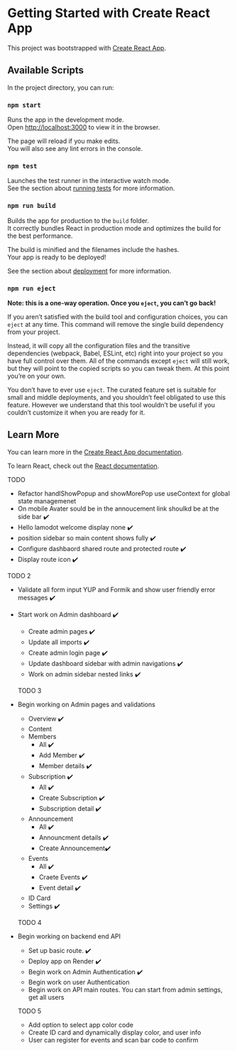 # Getting Started with Create React App

This project was bootstrapped with [Create React App](https://github.com/facebook/create-react-app).

## Available Scripts

In the project directory, you can run:

### `npm start`

Runs the app in the development mode.\
Open [http://localhost:3000](http://localhost:3000) to view it in the browser.

The page will reload if you make edits.\
You will also see any lint errors in the console.

### `npm test`

Launches the test runner in the interactive watch mode.\
See the section about [running tests](https://facebook.github.io/create-react-app/docs/running-tests) for more information.

### `npm run build`

Builds the app for production to the `build` folder.\
It correctly bundles React in production mode and optimizes the build for the best performance.

The build is minified and the filenames include the hashes.\
Your app is ready to be deployed!

See the section about [deployment](https://facebook.github.io/create-react-app/docs/deployment) for more information.

### `npm run eject`

**Note: this is a one-way operation. Once you `eject`, you can’t go back!**

If you aren’t satisfied with the build tool and configuration choices, you can `eject` at any time. This command will remove the single build dependency from your project.

Instead, it will copy all the configuration files and the transitive dependencies (webpack, Babel, ESLint, etc) right into your project so you have full control over them. All of the commands except `eject` will still work, but they will point to the copied scripts so you can tweak them. At this point you’re on your own.

You don’t have to ever use `eject`. The curated feature set is suitable for small and middle deployments, and you shouldn’t feel obligated to use this feature. However we understand that this tool wouldn’t be useful if you couldn’t customize it when you are ready for it.

## Learn More

You can learn more in the [Create React App documentation](https://facebook.github.io/create-react-app/docs/getting-started).

To learn React, check out the [React documentation](https://reactjs.org/).

TODO

- Refactor handlShowPopup and showMorePop use useContext for global state managemenet
- On mobile Avater sould be in the annoucement link shoulkd be at the side bar ✔️
- Hello lamodot welcome display none ✔️
- position sidebar so main content shows fully ✔️
- Configure dashbaord shared route and protected route ✔️
- Display route icon ✔️

TODO 2

- Validate all form input YUP and Formik and show user friendly error messages ✔️
- Start work on Admin dashboard ✔️

  - Create admin pages ✔️
  - Update all imports ✔️
  - Create admin login page ✔️
  - Update dashboard sidebar with admin navigations ✔️
  - Work on admin sidebar nested links ✔️

  TODO 3

- Begin working on Admin pages and validations

  - Overview ✔️
  - Content
  - Members
    - All ✔️
    - Add Member ✔️
    - Member details ✔️
  - Subscription ✔️
    - All ✔️
    - Create Subscription ✔️
    - Subscription detail ✔️
  - Announcement
    - All ✔️
    - Announcment details ✔️
    - Create Announcement✔️
  - Events
    - All ✔️
    - Craete Events ✔️
    - Event detail ✔️
  - ID Card
  - Settings ✔️

  TODO 4

- Begin working on backend end API

  - Set up basic route. ✔️
  - Deploy app on Render ✔️
  - Begin work on Admin Authentication ✔️
  - Begin work on user Authentication
  - Begin work on API main routes. You can start from admin settings, get all users

  TODO 5

  - Add option to select app color code
  - Create ID card and dynamically display color, and user info
  - User can register for events and scan bar code to confirm
